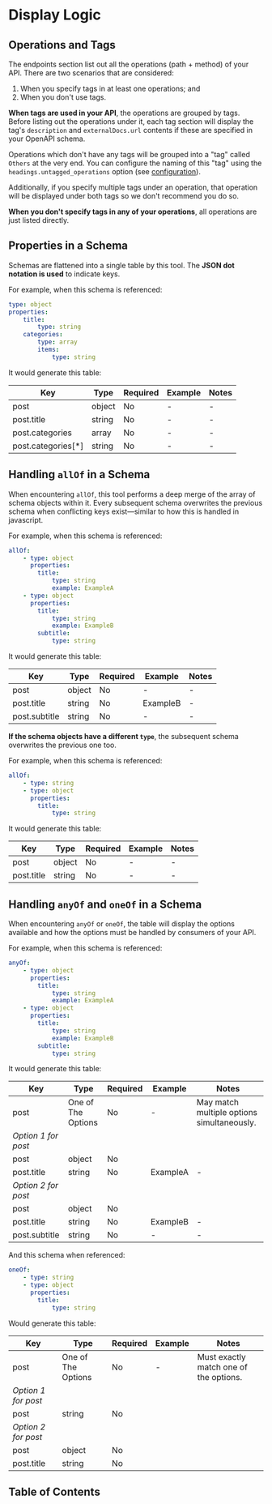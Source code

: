 # Display Logic

## Operations and Tags

The endpoints section list out all the operations (path + method) of your API. There are two scenarios that are considered:
1. When you specify tags in at least one operations; and 
2. When you don't use tags.

**When tags are used in your API**, the operations are grouped by tags. Before listing out the operations under it, each tag section will display the tag's `description` and `externalDocs.url` contents if these are specified in your OpenAPI schema. 

Operations which don't have any tags will be grouped into a "tag" called `Others` at the very end. You can configure the naming of this "tag" using the `headings.untagged_operations` option (see [configuration](./Configuration.md)).

Additionally, if you specify multiple tags under an operation, that operation will be displayed under both tags so we don't recommend you do so.

**When you don't specify tags in any of your operations**, all operations are just listed directly.

## Properties in a Schema

Schemas are flattened into a single table by this tool. The **JSON dot notation is used** to indicate keys.

For example, when this schema is referenced:

```yaml
type: object
properties:
    title:
        type: string
    categories:
        type: array
        items:
            type: string
```

It would generate this table:

|Key|Type|Required|Example|Notes|
|-|-|-|-|-|
|post|object|No|-|-|
|post.title|string|No|-|-|
|post.categories|array|No|-|-|
|post.categories[*]|string|No|-|-|


## Handling `allOf` in a Schema

When encountering `allOf`, this tool performs a deep merge of the array of schema objects within it. Every subsequent schema overwrites the previous schema when conflicting keys exist—similar to how this is handled in javascript. 

For example, when this schema is referenced:

```yaml
allOf:
    - type: object
      properties:
        title:
            type: string
            example: ExampleA
    - type: object
      properties:
        title:
            type: string
            example: ExampleB
        subtitle:
            type: string
```

It would generate this table:

|Key|Type|Required|Example|Notes|
|-|-|-|-|-|
|post|object|No|-|-|
|post.title|string|No|ExampleB|-|
|post.subtitle|string|No|-|-|

**If the schema objects have a different `type`**, the subsequent schema overwrites the previous one too.

For example, when this schema is referenced:

```yaml
allOf:
    - type: string
    - type: object
      properties:
        title:
            type: string
```

It would generate this table:

|Key|Type|Required|Example|Notes|
|-|-|-|-|-|
|post|object|No|-|-|
|post.title|string|No|-|-|

## Handling `anyOf` and `oneOf` in a Schema

When encountering `anyOf` or `oneOf`, the table will display the options available and how the options must be handled by consumers of your API.

For example, when this schema is referenced:

```yaml
anyOf:
    - type: object
      properties:
        title:
            type: string
            example: ExampleA
    - type: object
      properties:
        title:
            type: string
            example: ExampleB
        subtitle:
            type: string
```

It would generate this table:

|Key|Type|Required|Example|Notes|
|-|-|-|-|-|
|post|One of The Options|No|-|May match multiple options simultaneously.|
|*Option 1 for post*|||||
|post|object|No|||
|post.title|string|No|ExampleA|-|
|*Option 2 for post*|||||
|post|object|No|||
|post.title|string|No|ExampleB|-|
|post.subtitle|string|No|-|-|

And this schema when referenced:

```yaml
oneOf:
    - type: string
    - type: object
      properties:
        title:
            type: string
```

Would generate this table:

|Key|Type|Required|Example|Notes|
|-|-|-|-|-|
|post|One of The Options|No|-|Must exactly match one of the options.|
|*Option 1 for post*|||||
|post|string|No|||
|*Option 2 for post*|||||
|post|object|No|||
|post.title|string|No|||


## Table of Contents
